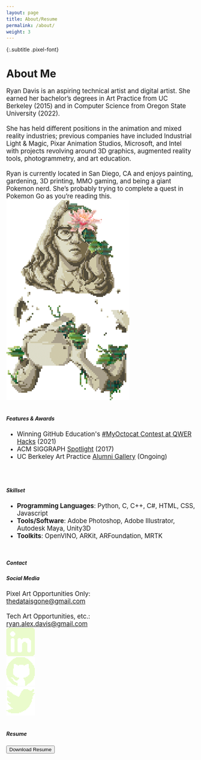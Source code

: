 ```yaml
---
layout: page
title: About/Resume
permalink: /about/
weight: 3
---
```


{:.subtitle .pixel-font}
# About Me

<div class="pixel-div flex-container" id="bio-box">
    <div class="flex-child vertical-center">
        <span id="bio-text">
            <span style="font-size:larger">
            Ryan Davis is an aspiring technical artist and digital artist. She earned her bachelor’s degrees in Art Practice from UC Berkeley (2015) and in Computer Science from Oregon State University (2022).
            <br><br>
            She has held different positions in the animation and mixed reality industries; previous companies have included Industrial Light & Magic, Pixar Animation Studios, Microsoft, and Intel with projects revolving around 3D graphics, augmented reality tools, photogrammetry, and art education.
            <br><br>
            Ryan is currently located in San Diego, CA and enjoys painting, gardening, 3D printing, MMO gaming, and being a giant Pokemon nerd. She’s probably trying to complete a quest in Pokemon Go as you’re reading this.
            </span>
        </span>
    </div>
    <div class="flex-child">
        <img src="../assets/img/common/splash.gif">
    </div>
</div>

<br>

<div class="pixel-div">
    <div>
        <h5 class="pixel-font info-subtitle">Features & Awards</h5>
    </div>
    <div>
        <div class="scroll" id="feature">
            <ul class="none" id="feature-list" style="font-size:larger">
                <!-- Octocat -->
                <li>Winning GitHub Education's <a href="https://twitter.com/GitHubEducation/status/1358334185602179072">#MyOctocat Contest at QWER Hacks</a> (2021)</li>
                <!-- SIGGRAPH Interview -->
                <li>ACM SIGGRAPH <a href="https://www.siggraph.org/member-profile/ryan-davis">Spotlight</a> (2017)</li>
                <!-- Art Alumni -->
                <li>UC Berkeley Art Practice <a href="https://art.berkeley.edu/alumni">Alumni Gallery</a> (Ongoing)</li>
            </ul>
        </div>
        <br><br>
        <h5 class="pixel-font info-subtitle">Skillset</h5>
        <ul id="skill-list" style="font-size:larger">
            <li><strong>Programming Languages</strong>: Python, C, C++, C#, HTML, CSS, Javascript</li>
            <li><strong>Tools/Software</strong>: Adobe Photoshop, Adobe Illustrator, Autodesk Maya, Unity3D</li>
            <li><strong>Toolkits</strong>: OpenVINO, ARKit, ARFoundation, MRTK</li>
        </ul>
    </div>
</div>

<br>

<!-- Contact/Social Media -->
<div class="pixel-div quick-info-grid" id="skill-box">
    <div class="grid-item">
        <h5 class="pixel-font info-subtitle">Contact</h5>
    </div>
    <div class="grid-item spacer"></div>
    <div class="grid-item">
        <h5 class="pixel-font info-subtitle">Social Media</h5>
    </div>  
    <div class="grid-item">
    <span style="font-size:larger">
        Pixel Art Opportunities Only:
        <br>
        <a href="mailto:thedataisgone.com">thedataisgone@gmail.com</a>
        <br><br>
        Tech Art Opportunities, etc.:
        <br>
        <a href="mailto:ryan.alex.davis@gmail.com">ryan.alex.davis@gmail.com</a>
    </span>
    </div>
    <div class="grid-item spacer"></div>
    <div class="grid-item">
        <div class="social-media-grid">
            <!-- LinkedIn -->
            <div class="social-media-item">
                <a class="no-underline" href="https://www.linkedin.com/in/ryanalexdavis/"><img class="social-media-icon half-hover" alt="LinkedIn: My work history" title="LinkedIn: My work history" src="../assets/img/common/socialmedia/linkedin2.png"></a>
            </div>
            <!-- GitHub -->
            <div class="social-media-item">
                <a class="no-underline" href="https://github.com/DataIsGone"><img class="social-media-icon half-hover" alt="GitHub: View my code" title="GitHub: View my code" src="../assets/img/common/socialmedia/github2.png"></a>
            </div>
            <!-- Twitter -->
            <div class="social-media-item">
                <a class="no-underline" href="https://twitter.com/dataisgone"><img class="social-media-icon half-hover" alt="Twitter: Ramblings and WIPs" title="Twitter: Ramblings and WIPs" src="../assets/img/common/socialmedia/twitter2.png"></a>
            </div>
        </div>
    </div>  
</div>

<br>

<div class="pixel-div" id="contact-box">
    <h5 class="pixel-font info-subtitle">Resume</h5>
    <div class="flex-container">
        <div class="flex-child vertical-center">
            <button class="btn pixel-font" onclick="location.href='../assets/img/common/RyanDavis_Resume.pdf'">Download Resume</button>
        </div>
</div>
